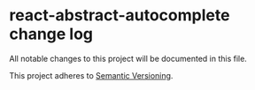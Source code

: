 # react-abstract-autocomplete change log

All notable changes to this project will be documented in this file.

This project adheres to [Semantic Versioning](http://semver.org/).
